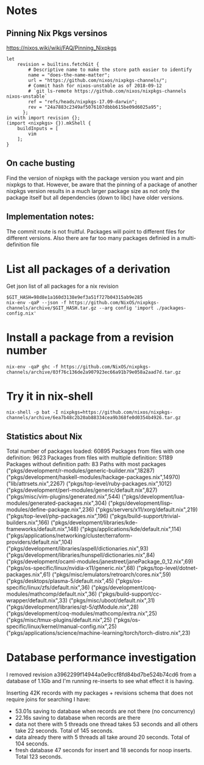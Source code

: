 # Notes

## Pinning Nix Pkgs versinos
https://nixos.wiki/wiki/FAQ/Pinning_Nixpkgs


    let
        revision = builtins.fetchGit {
            # Descriptive name to make the store path easier to identify
            name = "does-the-name-matter";
            url = "https://github.com/nixos/nixpkgs-channels/";
            # Commit hash for nixos-unstable as of 2018-09-12
            # `git ls-remote https://github.com/nixos/nixpkgs-channels nixos-unstable`
            ref = "refs/heads/nixpkgs-17.09-darwin";
            rev = "24a7883c2349af5076107dbbb615be09d6025a95";
          };
    in with import revision {};
    (import <nixpkgs> {}).mkShell {
        buildInputs = [
            vim
        ];
    }

## On cache busting

Find the version of nixpkgs with the package version you want and pin nixpkgs to that. However, be aware that the pinning of a package of another nixpkgs version results in a much larger package size as not only the package itself but all dependencies (down to libc) have older versions.

## Implementation notes:

The commit route is not fruitful. Packages will point to different files for different versions.
Also there are far too many packages definied in a multi-definition file

# List all packages of a derivation

Get json list of all packages for a nix revision

    $GIT_HASH=98d8e1a160d3138e9ef3a51f727b04315ab9e285
    nix-env -qaP --json -f https://github.com/NixOS/nixpkgs-channels/archive/$GIT_HASH.tar.gz --arg config 'import ./packages-config.nix'

# Install a package from a revision number

    nix-env -qaP ghc -f https://github.com/NixOS/nixpkgs-channels/archive/03f76c136de2a907923ec66a91b79e058a2aad7d.tar.gz

# Try it in nix-shell

    nix-shell -p bat -I nixpkgs=https://github.com/nixos/nixpkgs-channels/archive/6ea7b48c2b20ab88334cea9b368fe0d0354b4926.tar.gz

## Statistics about Nix

Total number of packages loaded: 60895
Packages from files with one definition: 9623
Packages from files with multiple definition: 51189
Packages without definition path: 83
Paths with most packages
("pkgs/development/r-modules/generic-builder.nix",18287)
("pkgs/development/haskell-modules/hackage-packages.nix",14970)
("lib/attrsets.nix",2267)
("pkgs/top-level/ruby-packages.nix",1012)
("pkgs/development/perl-modules/generic/default.nix",827)
("pkgs/misc/vim-plugins/generated.nix",544)
("pkgs/development/lua-modules/generated-packages.nix",304)
("pkgs/development/lisp-modules/define-package.nix",236)
("pkgs/servers/x11/xorg/default.nix",219)
("pkgs/top-level/php-packages.nix",196)
("pkgs/build-support/trivial-builders.nix",166)
("pkgs/development/libraries/kde-frameworks/default.nix",148)
("pkgs/applications/kde/default.nix",114)
("pkgs/applications/networking/cluster/terraform-providers/default.nix",104)
("pkgs/development/libraries/aspell/dictionaries.nix",93)
("pkgs/development/libraries/hunspell/dictionaries.nix",84)
("pkgs/development/ocaml-modules/janestreet/janePackage_0_12.nix",69)
("pkgs/os-specific/linux/nvidia-x11/generic.nix",68)
("pkgs/top-level/dotnet-packages.nix",61)
("pkgs/misc/emulators/retroarch/cores.nix",59)
("pkgs/desktops/plasma-5/default.nix",45)
("pkgs/os-specific/linux/zfs/default.nix",36)
("pkgs/development/coq-modules/mathcomp/default.nix",36)
("pkgs/build-support/cc-wrapper/default.nix",33)
("pkgs/misc/uboot/default.nix",31)
("pkgs/development/libraries/qt-5/qtModule.nix",28)
("pkgs/development/coq-modules/mathcomp/extra.nix",25)
("pkgs/misc/tmux-plugins/default.nix",25)
("pkgs/os-specific/linux/kernel/manual-config.nix",25)
("pkgs/applications/science/machine-learning/torch/torch-distro.nix",23)


# Database performance investigation

I removed revision a3962299f14944a0e9ccf8fd84bd7be524b74cd6 from a database of 1.1Gb and I'm running re-inserts to see what
effect it is having.

Inserting 42K records with my packages + revisions schema that does not require joins for searching I have:

 - 53.01s saving to database when records are not there (no concurrency)
 - 22.16s saving to database when records are there
 - data not there with 5 threads one thread takes 53 seconds and all others take 22 seconds. Total of 145 seconds.
 - data already there with 5 threads all take around 20 seconds. Total of 104 seconds.
 - fresh database 47 seconds for insert and 18 seconds for noop inserts. Total 123 seconds.

